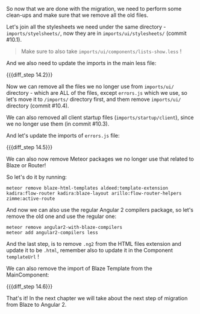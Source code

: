 So now that we are done with the migration, we need to perform some clean-ups and make sure that we remove all the old files.

Let's join all the stylesheets we need under the same directory - `imports/styelsheets/`, now they are in `imports/ui/stylesheets/` (commit #10.1).

> Make sure to also take `imports/ui/components/lists-show.less` !

And we also need to update the imports in the main less file:

{{{diff_step 14.2}}} 

Now we can remove all the files we no longer use from `imports/ui/` directory - which are ALL of the files, except `errors.js` which we use, so let's move it to `/imports/` directory first, and them remove `imports/ui/` directory (commit #10.4).

We can also removed all client startup files (`imports/startup/client`), since we no longer use them (in commit #10.3).

And let's update the imports of `errors.js` file:

{{{diff_step 14.5}}} 

We can also now remove Meteor packages we no longer use that related to Blaze or Router!

So let's do it by running:

    meteor remove blaze-html-templates aldeed:template-extension kadira:flow-router kadira:blaze-layout arillo:flow-router-helpers zimme:active-route

And now we can also use the regular Angular 2 compilers package, so let's remove the old one and use the regular one:

    meteor remove angular2-with-blaze-compilers
    meteor add angular2-compilers less

And the last step, is to remove `.ng2` from the HTML files extension and update it to be `.html`, remember also to update it in the Component `templateUrl` !

We can also remove the import of Blaze Template from the MainComponent:

{{{diff_step 14.6}}} 

That's it! In the next chapter we will take about the next step of migration from Blaze to Angular 2.
